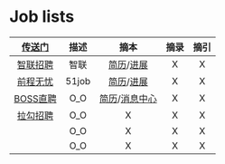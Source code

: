 # Job lists

| [传送门](../navigation.md) | 描述 | 摘本 | 摘录 | 摘引 |
|:---:|:---:|:---:|:---:|:---:|
| [智联招聘](https://www.zhaopin.com/) | 智联 | [简历](https://i.zhaopin.com/resume)/[进展](https://i.zhaopin.com/schedule) | X | X |
| [前程无忧](https://www.51job.com/) | 51job | [简历](https://i.51job.com/resume/resume_center.php)/[进展](https://i.51job.com/userset/resume_browsed.php) | X | X |
| [BOSS直聘](https://www.zhipin.com/) | O_O | [简历](https://www.zhipin.com/web/geek/resume)/[消息中心](https://www.zhipin.com/web/geek/chat) | X | X |
| [拉勾招聘](https://www.lagou.com/) | O_O | X | X | X |
| []() | O_O | X | X | X |
| []() | O_O | X | X | X |

